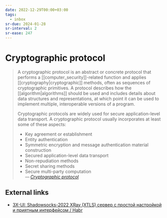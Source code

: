 ```yaml
---
date: 2022-12-29T00:00+03:00
tags:
  - inbox
sr-due: 2024-01-28
sr-interval: 2
sr-ease: 247
---
```


# Cryptographic protocol

> A cryptographic protocol is an abstract or concrete protocol that performs a
> [[computer_security]]-related function and applies
> [[cryptography|cryptographic]] methods, often as sequences of cryptographic
> primitives. A protocol describes how the [[algorithm|algorithms]] should be
> used and includes details about data structures and representations, at which
> point it can be used to implement multiple, interoperable versions of a
> program.
>
> Cryptographic protocols are widely used for secure application-level data
> transport. A cryptographic protocol usually incorporates at least some of
> these aspects:
>
> - Key agreement or establishment
> - Entity authentication
> - Symmetric encryption and message authentication material construction
> - Secured application-level data transport
> - Non-repudiation methods
> - Secret sharing methods
> - Secure multi-party computation\
> — <cite>[Cryptographic protocol](https://en.wikipedia.org/wiki/Cryptographic_protocol)</cite>

## External links

- [3X-UI: Shadowsocks-2022 XRay (XTLS) сервер с простой настройкой и приятным интерфейсом / Habr](https://habr.com/en/articles/735536/)
